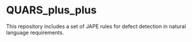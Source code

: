 # QUARS_plus_plus
This repository includes a set of JAPE rules for defect detection in natural language requirements.

